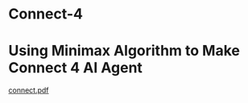 # Connect-4

# Using Minimax Algorithm to Make Connect 4 AI Agent

 
[connect.pdf](https://github.com/omarrehan0020/Connect-4/files/7688125/connect.pdf)
